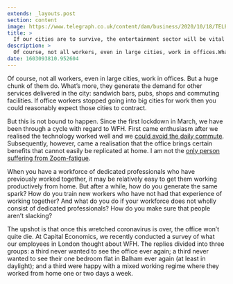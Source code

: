 ```yaml
--- 
extends: _layouts.post 
section: content 
image: https://www.telegraph.co.uk/content/dam/business/2020/10/18/TELEMMGLPICT000186594480_trans_NvBQzQNjv4BqfqZFytx4PqtDDydNjv5qQn9YPYCfvl7NoTJrH7L7ktk.jpeg?impolicy=logo-overlay 
title: > 
  If our cities are to survive, the entertainment sector will be vital 
description: > 
  Of course, not all workers, even in large cities, work in offices.What’s more, they generate the demand for other services delivered in the city: sandwich bars, pubs, shops and commuting facilities.If office workers stopped going into big cities for work then you could reasonably expect those cities to contract.When you have a workforce of dedicated professionals who have previously worked together, it may be relatively easy to get them working productively from home.At Capital Economics, we recently conducted a survey of what our employees in London thought about WFH. 
date: 1603093810.952604 
--- 
```

<div><p>Of course, not all workers, even in large cities, work in offices. But a huge chunk of them do. What&#8217;s more, they generate the demand for other services delivered in the city:&#160;sandwich bars, pubs, shops and commuting facilities. If office workers stopped going into big cities for work then you could reasonably expect those cities to contract.&#160;</p>
<p>But this is not bound to happen. Since the first lockdown in March, we have been through a cycle with regard to WFH. First came enthusiasm after we realised the technology worked well and we&#160;<a href="https://www.telegraph.co.uk/business/2020/10/10/lloyds-london-turns-back-commute/">could avoid the daily commute</a>. Subsequently, however, came a realisation that the office brings certain benefits that cannot easily be replicated at home. I am not the&#160;<a href="https://www.telegraph.co.uk/technology/2020/04/22/british-workers-suffering-online-meeting-fatigue-psychologists/">only person suffering from Zoom-fatigue</a>.&#160;</p>
<p>When you have a workforce of dedicated professionals who have previously worked together, it may be relatively easy to get them working productively from home. But after a while, how do you generate the same spark? How do you train new workers who have not had that experience of working together? And what do you do if your workforce does not wholly consist of dedicated professionals? How do you make sure that people aren&#8217;t slacking?</p>
<p>The upshot is that once this wretched coronavirus is over, the office won&#8217;t quite die. At Capital Economics, we recently conducted a survey of what our employees in London thought about WFH. The replies divided into three groups: a third never wanted to see the office ever again; a third never wanted to see their one bedroom flat in Balham ever again (at least in daylight); and a third were happy with a mixed working regime where they worked from home one or two days a week.&#160;</p>
</div>